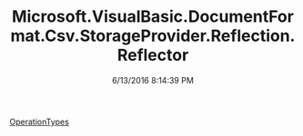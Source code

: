 ﻿---
title: Microsoft.VisualBasic.DocumentFormat.Csv.StorageProvider.Reflection.Reflector
date: 6/13/2016 8:14:39 PM
---

[OperationTypes](T-Microsoft.VisualBasic.DocumentFormat.Csv.StorageProvider.Reflection.Reflector.OperationTypes.html)
